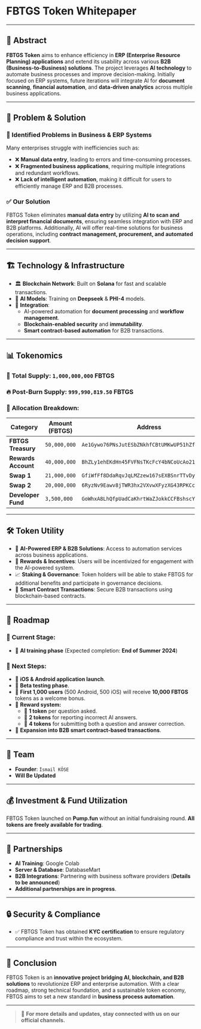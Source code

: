 # FBTGS Token Whitepaper

---

## 📌 Abstract
**FBTGS Token** aims to enhance efficiency in **ERP (Enterprise Resource Planning) applications** and extend its usability across various **B2B (Business-to-Business) solutions**. The project leverages **AI technology** to automate business processes and improve decision-making. Initially focused on ERP systems, future iterations will integrate AI for **document scanning**, **financial automation**, and **data-driven analytics** across multiple business applications.

---

## 🚀 Problem & Solution
### 🔴 Identified Problems in Business & ERP Systems
Many enterprises struggle with inefficiencies such as:
- ❌ **Manual data entry**, leading to errors and time-consuming processes.
- ❌ **Fragmented business applications**, requiring multiple integrations and redundant workflows.
- ❌ **Lack of intelligent automation**, making it difficult for users to efficiently manage ERP and B2B processes.

### ✅ Our Solution
FBTGS Token eliminates **manual data entry** by utilizing **AI to scan and interpret financial documents**, ensuring seamless integration with ERP and B2B platforms. Additionally, AI will offer real-time solutions for business operations, including **contract management, procurement, and automated decision support**.

---

## 🏗️ Technology & Infrastructure
- 🏛 **Blockchain Network**: Built on **Solana** for fast and scalable transactions.
- 🤖 **AI Models**: Training on **Deepseek** & **PHI-4** models.
- 🔗 **Integration**:
  - AI-powered automation for **document processing** and **workflow management**.
  - **Blockchain-enabled security** and **immutability**.
  - **Smart contract-based automation** for B2B transactions.

---

## 📊 Tokenomics
### 🔢 **Total Supply**: `1,000,000,000` FBTGS
### 🔥 **Post-Burn Supply**: `999,990,819.50` FBTGS

### 📌 **Allocation Breakdown:**
| Category             | Amount (FBTGS)  | Address |
|----------------------|----------------|----------------------------------------|
| **FBTGS Treasury**  | `50,000,000`    | `Ae1Gywo76PNsJutESbZNkhfCBtUMKwUP51hZf7hFWxkb` |
| **Rewards Account**  | `40,000,000`    | `BhZLy1ehEKdHn45FVFNsTKcFcY4bNCoUcAo21w7xniUd` |
| **Swap 1**          | `21,000,000`    | `GfiWfFf8DdaRqvJqLMZzew167sEXBSnrTTvDyhiqAbSU` |
| **Swap 2**          | `20,000,000`    | `6RyzNv9Eawv8jTWR3hx2VXvwXFyzXG43RPKCcErc8Uts` |
| **Developer Fund**  | `3,500,000`     | `GoWhxA8LhQfpUadCaKhrtWaZJokkCCFBshscYsHmpMKp` |

---

## 🛠️ Token Utility
- 🏦 **AI-Powered ERP & B2B Solutions**: Access to automation services across business applications.
- 🎁 **Rewards & Incentives**: Users will be incentivized for engagement with the AI-powered system.
- 📈 **Staking & Governance**: Token holders will be able to stake FBTGS for additional benefits and participate in governance decisions.
- 🔗 **Smart Contract Transactions**: Secure B2B transactions using blockchain-based contracts.

---

## 📅 Roadmap
### 📍 **Current Stage:**
- 🤖 **AI training phase** (Expected completion: **End of Summer 2024**)

### 📍 **Next Steps:**
- 📱 **iOS & Android application launch**.
- 🧪 **Beta testing phase**.
- 🎁 **First 1,000 users** (500 Android, 500 iOS) will receive **10,000 FBTGS** tokens as a welcome bonus.
- 🎯 **Reward system:**
  - 🏅 **1 token** per question asked.
  - 🏅 **2 tokens** for reporting incorrect AI answers.
  - 🏅 **4 tokens** for submitting both a question and answer correction.
- 🔗 **Expansion into B2B smart contract-based transactions**.

---

## 👥 Team
- **Founder**: `İsmail KÖSE`
- **Will Be Updated**

---

## 💰 Investment & Fund Utilization
FBTGS Token launched on **Pump.fun** without an initial fundraising round. **All tokens are freely available for trading**.

---

## 🤝 Partnerships
- **AI Training**: Google Colab
- **Server & Database**: DatabaseMart
- **B2B Integrations**: Partnering with business software providers (**Details to be announced**)
- **Additional partnerships are in progress**.

---

## 🔒 Security & Compliance
- ✅ FBTGS Token has obtained **KYC certification** to ensure regulatory compliance and trust within the ecosystem.

---

## 📢 Conclusion
FBTGS Token is an **innovative project bridging AI, blockchain, and B2B solutions** to revolutionize ERP and enterprise automation. With a clear roadmap, strong technical foundation, and a sustainable token economy, FBTGS aims to set a new standard in **business process automation**.

---

> 📝 **For more details and updates, stay connected with us on our official channels.**
